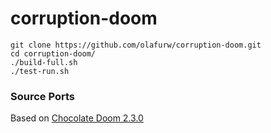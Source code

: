 # corruption-doom

```
git clone https://github.com/olafurw/corruption-doom.git
cd corruption-doom/
./build-full.sh
./test-run.sh
```

### Source Ports

Based on [Chocolate Doom 2.3.0](https://github.com/chocolate-doom/chocolate-doom)
